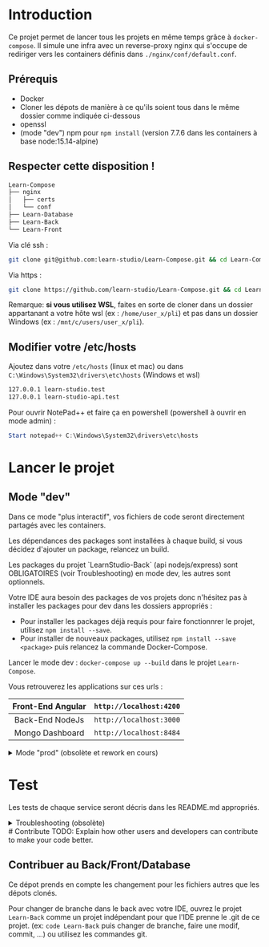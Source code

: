 # Introduction 

Ce projet permet de lancer tous les projets en même temps grâce à `docker-compose`. Il simule une infra avec un reverse-proxy nginx qui s'occupe de rediriger vers les containers définis dans `./nginx/conf/default.conf`.

## Prérequis

- Docker
- Cloner les dépots de manière à ce qu'ils soient tous dans le même dossier comme indiquée ci-dessous
- openssl
- (mode "dev") npm pour `npm install` (version 7.7.6 dans les containers à base node:15.14-alpine)

## Respecter cette disposition !

```txt
Learn-Compose
├── nginx
│   ├── certs
│   └── conf
├── Learn-Database
├── Learn-Back
└── Learn-Front
```

Via clé ssh : 

```bash
git clone git@github.com:learn-studio/Learn-Compose.git && cd Learn-Compose && git clone git@github.com:learn-studio/Learn-Database.git && git clone git@github.com:learn-studio/Learn-Back.git && git clone git@github.com:learn-studio/Learn-Front.git
```

Via https :

```bash
git clone https://github.com/learn-studio/Learn-Compose.git && cd Learn-Compose && git clone https://github.com/learn-studio/Learn-Database.git && git clone https://github.com/learn-studio/Learn-Back.git && git clone https://github.com/learn-studio/Learn-Front.git
```


Remarque: **si vous utilisez WSL**, faites en sorte de cloner dans un dossier appartanant a votre hôte wsl (ex : `/home/user_x/pli`) et pas dans un dossier Windows (ex : `/mnt/c/users/user_x/pli`).

<!-- ## Générer les clés de dev auto-signées

Dans le dossier `Learn-Compose`, entrer :

(linux, mac et wsl)

```bash
mkdir nginx/certs
cd nginx/certs
sudo openssl req -x509 -nodes -days 365 -newkey rsa:2048 -keyout learn-studio-api.key -out learn-studio-api.crt # Pas besoin de rentrer quoi que ce soit 
sudo openssl req -x509 -nodes -days 365 -newkey rsa:2048 -keyout learn-studio.key -out learn-studio.crt # Pas besoin de rentrer quoi que ce soit 
```

Sur Windows, je sais pas. -->

## Modifier votre /etc/hosts

Ajoutez dans votre `/etc/hosts` (linux et mac) ou dans `C:\Windows\System32\drivers\etc\hosts` (Windows et wsl) 

```txt
127.0.0.1 learn-studio.test
127.0.0.1 learn-studio-api.test
```

Pour ouvrir NotePad++ et faire ça en powershell (powershell à ouvrir en mode admin) : 
```ps1
Start notepad++ C:\Windows\System32\drivers\etc\hosts
```
# Lancer le projet


## Mode "dev"

Dans ce mode "plus interactif", vos fichiers de code seront directement partagés avec les containers.

Les dépendances des packages sont installées à chaque build, si vous décidez d'ajouter un package, relancez un build.

<!-->
Les packages du projet `LearnStudio-Back` (api nodejs/express) sont OBLIGATOIRES (voir Troubleshooting) en mode dev, les autres sont optionnels.
<!-->

Votre IDE aura besoin des packages de vos projets donc n'hésitez pas à installer les packages pour dev dans les dossiers appropriés :
- Pour installer les packages déjà requis pour faire fonctionnrer le projet, utilisez `npm install --save`.
- Pour installer de nouveaux packages, utilisez `npm install --save <package>` puis relancez la commande Docker-Compose.

Lancer le mode dev : `docker-compose up --build` dans le projet `Learn-Compose`.

Vous retrouverez les applications sur ces urls :

| Front-End Angular | `http://localhost:4200` |
|:-----------------:|:-----------------------:|
|  Back-End NodeJs  | `http://localhost:3000` |
|  Mongo Dashboard  | `http://localhost:8484` |

<details>
  <summary>Mode "prod" (obsolète et rework en cours)</summary>
Lancer le projet dans ce mode correspond à lancer tout l'infra de manière isolé, . Les containers copient le code/fichiers de conf et n'ont plus d'interraction avec l'hôte. Les modifications seront présentes en re-buildant les images docker.

Il est important de noter que vous n'avez pas impérativement besoin d'installer les packages des projets pour lancer ce mode, les containers sont autonomes vis-à-vis de ça. (voir différences entre les volumes des deux fichiers `docker-compose*.yml` + Dockerfiles respectives + .dockerignore respectifs)

**MAIS** votre IDE préferera avoir vos packages pour pouvoir vous suggérer des choses et installer un nouveau package avec npm impliquera sans doutes l'installation de tous les packages, si vous êtes en train de faire des modifications majeures, veuillez lancer le mode "dev".

Lancer le mode prod : `docker-compose -f docker-compose.prod.yml up --build` dans le projet `Learn-Compose`.

Note : docker utilise un système de cache qui évite d'avoir à re-build des parties d'image qui n'ont pas changé, n'hésitez pas sur l'argument `--build` !

Toutes les applications devraient tourner et le nginx reverse proxy devrais servir les containers sur ces urls :

- Frontend : `http://learn-studio.test:8181`
- Backtend : `http://learn-studio-api.test:8181`

TODO: faire une conf nginx pour la redirection d'erreur pour le front (prod uniquement, marche en dev) acr en mode prod, le container angular est just un nginx
</details>


# Test

Les tests de chaque service seront décris dans les README.md appropriés.

<details>
  <summary>Troubleshooting (obsolète)</summary>
# Troubleshooting

Problèmes déjà connus : 

## Un délire de packages.json et de nodes_modules pour une api nodejs/express

**Mode dev uniquement**

```txt
node_1      | node:internal/modules/cjs/loader:927
node_1      |   throw err;
node_1      |   ^
node_1      |
node_1      | Error: Cannot find module 'express'
node_1      | Require stack:
node_1      | - /app/app.js
node_1      | - /app/bin/www
node_1      |     at Function.Module._resolveFilename (node:internal/modules/cjs/loader:924:15)
...
```

Problème rencontré quand on lance node sans créer de 


Fix : dans le dossier `./LearnStudio-Back/learn-studio-api` :
- supprimer les nodes_modules s'il y en a 
- supprimer le `package-lock.json`
- Lancer la commande `npm install`

Vous devriez pouvoir lancer le `docker-compose up --build`. Dans le cas contraire, créez une issue dans les Work Items DevOps avec un maximum d'information pour le DevOps.
</details>
# Contribute
TODO: Explain how other users and developers can contribute to make your code better. 

## Contribuer au Back/Front/Database

Ce dépot prends en compte les changement pour les fichiers autres que les dépots clonés.

Pour changer de branche dans le back avec votre IDE, ouvrez le projet `Learn-Back` comme un projet indépendant pour que l'IDE prenne le .git de ce projet. (ex: `code Learn-Back` puis changer de branche, faire une modif, commit, ...) ou utilisez les commandes git.
